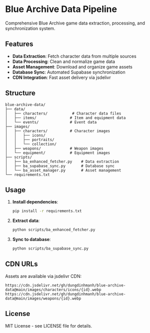 # Blue Archive Data Pipeline

Comprehensive Blue Archive game data extraction, processing, and synchronization system.

## Features

- **Data Extraction**: Fetch character data from multiple sources
- **Data Processing**: Clean and normalize game data
- **Asset Management**: Download and organize game assets
- **Database Sync**: Automated Supabase synchronization
- **CDN Integration**: Fast asset delivery via jsdelivr

## Structure

```
blue-archive-data/
├── data/
│   ├── characters/           # Character data files
│   ├── items/               # Item and equipment data
│   └── events/              # Event data
├── images/
│   ├── characters/          # Character images
│   │   ├── icons/
│   │   ├── portraits/
│   │   └── collection/
│   ├── weapons/             # Weapon images
│   └── equipment/           # Equipment images
├── scripts/
│   ├── ba_enhanced_fetcher.py    # Data extraction
│   ├── ba_supabase_sync.py       # Database sync
│   └── ba_asset_manager.py       # Asset management
└── requirements.txt
```

## Usage

1. **Install dependencies**:
   ```bash
   pip install -r requirements.txt
   ```

2. **Extract data**:
   ```bash
   python scripts/ba_enhanced_fetcher.py
   ```

3. **Sync to database**:
   ```bash
   python scripts/ba_supabase_sync.py
   ```

## CDN URLs

Assets are available via jsdelivr CDN:
```
https://cdn.jsdelivr.net/gh/dungdinhmanh/blue-archive-data@main/images/characters/icons/{id}.webp
https://cdn.jsdelivr.net/gh/dungdinhmanh/blue-archive-data@main/images/weapons/{id}.webp
```

## License

MIT License - see LICENSE file for details.